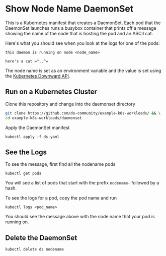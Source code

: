 # Show Node Name DaemonSet 
This is a Kubernetes manifest that creates a DaemonSet. Each pod that the DaemonSet launches runs a busybox container that prints off a message showing the name of the node that is hosting the pod and an ASCII cat. 

Here's what you should see when you look at the logs for one of the pods: 

```
this daemon is running on node <node_name>

here's a cat =^..^=
``` 

The node name is set as an environment variable and the value is set using the [Kubernetes Downward API](https://kubernetes.io/docs/tasks/inject-data-application/environment-variable-expose-pod-information/#the-downward-api). 

## Run on a Kubernetes Cluster
Clone this repository and change into the daemonset directory
```bash
git clone https://github.com/do-community/example-k8s-workloads/ && \
cd example-k8s-workloads/daemonset
```
Apply the DaemonSet manifest

`kubectl apply -f ds.yaml`

## See the Logs 
To see the message, first find all the nodename pods 

`kubectl get pods` 

You will see a list of pods that start with the prefix `nodename-` followed by a hash.  

To see the logs for a pod, copy the pod name and run 

`kubectl logs <pod_name>`

You should see the message above with the node name that your pod is running on. 

## Delete the DaemonSet 

`kubectl delete ds nodename`

